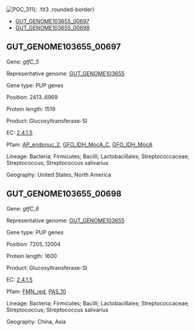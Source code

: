 ![PGC_311](../static/images/Clusters_figure/PGC_311.jpg){: .fit3 .rounded-border}

<ul id="myTab" class="nav nav-tabs">
  <li class="active">
        <a href="#tab1" data-toggle="tab">GUT_GENOME103655_00697</a>
  </li>
<li><a href="#tab2" data-toggle="tab">GUT_GENOME103655_00698</a></li>
</ul>

<div id="myTabContent" class="tab-content">
  <div class="tab-pane fade in active" id="tab1">

<h2 id="GUT_GENOME103655_00697">GUT_GENOME103655_00697</h2>
<p>Gene: <em>gtfC_5</em>
<p>Representative genome: <a href="https://www.ebi.ac.uk/metagenomics/genomes/MGYG-HGUT-00113">GUT_GENOME103655</a></p>
<p>Gene type: PUP genes</p>
<p>Position: 2413..6969</p>
<p>Protein length: 1519</p>
<p>Product: Glucosyltransferase-SI</p>
<p>EC: <a href="https://www.brenda-enzymes.org/enzyme.php?ecno=2.4.1.5">2.4.1.5</a></p>
<p>Pfam: <a href="http://pfam.xfam.org/family/AP_endonuc_2">AP_endonuc_2</a>, <a href="http://pfam.xfam.org/family/GFO_IDH_MocA_C">GFO_IDH_MocA_C</a>, <a href="http://pfam.xfam.org/family/GFO_IDH_MocA">GFO_IDH_MocA</a></p>
<p>Lineage: Bacteria; Firmicutes; Bacilli; Lactobacillales; Streptococcaceae; Streptococcus; Streptococcus salivarius</p>
<p>Geography: United States, North America</p>
  </div>

  <div class="tab-pane fade" id="tab2">

<h2 id="GUT_GENOME103655_00698">GUT_GENOME103655_00698</h2>
<p>Gene: <em>gtfC_6</em></p>
<p>Representative genome: <a href="https://www.ebi.ac.uk/metagenomics/genomes/MGYG-HGUT-00113">GUT_GENOME103655</a></p>
<p>Gene type: PUP genes</p>
<p>Position: 7205..12004</p>
<p>Protein length: 1600</p>
<p>Product: Glucosyltransferase-SI</p>
<p>EC: <a href="https://www.brenda-enzymes.org/enzyme.php?ecno=2.4.1.5">2.4.1.5</a></p>
<p>Pfam: <a href="http://pfam.xfam.org/family/FMN_red">FMN_red</a>, <a href="http://pfam.xfam.org/family/PAS_10">PAS_10</a></p>
<p>Lineage: Bacteria; Firmicutes; Bacilli; Lactobacillales; Streptococcaceae; Streptococcus; Streptococcus salivarius</p>
<p>Geography: China, Asia</p>

  </div>
</div>
